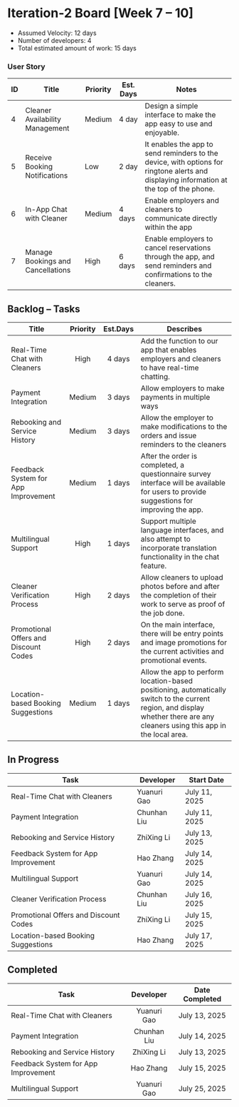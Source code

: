 # Iteration-2 Board [Week 7 – 10] 

* Assumed Velocity: 12 days
* Number of developers: 4
* Total estimated amount of work: 15 days

### User Story

| ID | Title                           | Priority | Est. Days | Notes                                |
| -- | ------------------------------- | -------- | --------- | ------------------------------------ |
| 4  | Cleaner Availability Management      | Medium     | 4 day     | Design a simple interface to make the app easy to use and enjoyable.|
| 5  | Receive Booking Notifications        | Low     | 2 day     | It enables the app to send reminders to the device, with options for ringtone alerts and displaying information at the top of the phone. |
| 6  | In-App Chat with Cleaner             | Medium     | 4 days    | Enable employers and cleaners to communicate directly within the app  |
| 7 | Manage Bookings and Cancellations     | High     | 6 days    | Enable employers to cancel reservations through the app, and send reminders and confirmations to the cleaners. |


## Backlog – Tasks
| Title                           | Priority | Est.Days      | Describes                                |
| ------------------------------- | :------: | :-----------: | ---------------------------------------- |
| Real-Time Chat with Cleaners                  | High      |     4 days     |  Add the function to our app that enables employers and cleaners to have real-time chatting. |
| Payment Integration                           | Medium    |     3 days     |  Allow employers to make payments in multiple ways |
| Rebooking and Service History                 | Medium    |     3 days     |  Allow the employer to make modifications to the orders and issue reminders to the cleaners |
| Feedback System for App Improvement           | Medium    |     1 days     |  After the order is completed, a questionnaire survey interface will be available for users to provide suggestions for improving the app.|
| Multilingual Support                          | High      |     1 days     |  Support multiple language interfaces, and also attempt to incorporate translation functionality in the chat feature.|
| Cleaner Verification Process                  | High      |     2 days     |  Allow cleaners to upload photos before and after the completion of their work to serve as proof of the job done.|
| Promotional Offers and Discount Codes         | High      |     2 days     |  On the main interface, there will be entry points and image promotions for the current activities and promotional events.|
| Location-based Booking Suggestions            | Medium    |     1 days     |  Allow the app to perform location-based positioning, automatically switch to the current region, and display whether there are any cleaners using this app in the local area.|


## In Progress

| Task                                      | Developer      | Start Date    |
| ----------------------------------------- | -------------- | ------------- |
|  Real-Time Chat with Cleaners             |  Yuanuri Gao   | July 11, 2025 |
|  Payment Integration                      |  Chunhan Liu   | July 11, 2025 |
|  Rebooking and Service History            |  ZhiXing Li    | July 13, 2025 |
|  Feedback System for App Improvement      |  Hao Zhang     | July 14, 2025 |
|  Multilingual Support                     |  Yuanuri Gao   | July 14, 2025 |
|  Cleaner Verification Process             |  Chunhan Liu   | July 16, 2025 |
|  Promotional Offers and Discount Codes    |  ZhiXing Li    | July 15, 2025 |
|  Location-based Booking Suggestions       |  Hao Zhang     | July 17, 2025 |

## Completed
| Task                      | Developer | Date Completed |
| ------------------------- | :-------: | :------------: |
|  Real-Time Chat with Cleaners             |  Yuanuri Gao   | July 13, 2025 |
|  Payment Integration                      |  Chunhan Liu   | July 14, 2025 |
|  Rebooking and Service History            |  ZhiXing Li    | July 13, 2025 |
|  Feedback System for App Improvement      |  Hao Zhang     | July 15, 2025 |
|  Multilingual Support                     |  Yuanuri Gao   | July 25, 2025 |




